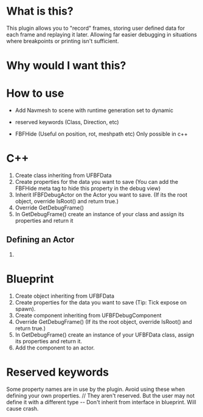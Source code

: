 # What is this?
This plugin allows you to "record" frames, storing user defined data for each frame and replaying it later. Allowing far easier debugging in situations where breakpoints or printing isn't sufficient.
# Why would I want this?


# How to use


- Add Navmesh to scene with runtime generation set to dynamic


- reserved keywords (Class, Direction, etc)
- FBFHide (Useful on position, rot, meshpath etc) Only possible in c++

# C++
1. Create class inheriting from UFBFData
2. Create properties for the data you want to save
    (You can add the FBFHide meta tag to hide this property in the debug view)
3. Inherit IFBFDebugActor on the Actor you want to save.
    (If its the root object, override IsRoot() and return true.)
4. Override GetDebugFrame() 
5. In GetDebugFrame() create an instance of your class and assign its properties and return it
## Defining an Actor
1. 
# Blueprint
1. Create object inheriting from UFBFData
2. Create properties for the data you want to save (Tip: Tick expose on spawn).
3. Create component inheriting from UFBFDebugComponent
3. Override GetDebugFrame()
    (If its the root object, override IsRoot() and return true.)
4. In GetDebugFrame() create an instance of your UFBFData class, assign its properties and return it.
5. Add the component to an actor.

# Reserved keywords
Some property names are in use by the plugin. Avoid using these when defining your own properties.
 // They aren't reserved. But the user may not define it with a different type
-- Don't inherit from interface in blueprint. Will cause crash. 
